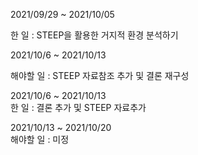 2021/09/29 ~ 2021/10/05

한 일 : STEEP을 활용한 거지적 환경 분석하기

2021/10/6 ~ 2021/10/13

해야할 일 : STEEP 자료참조 추가 및 결론 재구성  
  
  2021/10/6 ~ 2021/10/13  
  한 일 : 결론 추가 및 STEEP 자료추가  
  
  2021/10/13 ~ 2021/10/20  
  해야할 일 : 미정

